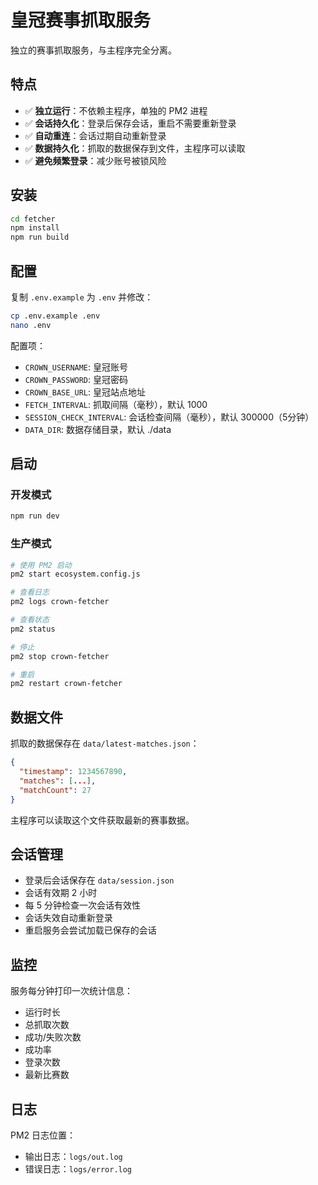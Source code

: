 # 皇冠赛事抓取服务

独立的赛事抓取服务，与主程序完全分离。

## 特点

- ✅ **独立运行**：不依赖主程序，单独的 PM2 进程
- ✅ **会话持久化**：登录后保存会话，重启不需要重新登录
- ✅ **自动重连**：会话过期自动重新登录
- ✅ **数据持久化**：抓取的数据保存到文件，主程序可以读取
- ✅ **避免频繁登录**：减少账号被锁风险

## 安装

```bash
cd fetcher
npm install
npm run build
```

## 配置

复制 `.env.example` 为 `.env` 并修改：

```bash
cp .env.example .env
nano .env
```

配置项：
- `CROWN_USERNAME`: 皇冠账号
- `CROWN_PASSWORD`: 皇冠密码
- `CROWN_BASE_URL`: 皇冠站点地址
- `FETCH_INTERVAL`: 抓取间隔（毫秒），默认 1000
- `SESSION_CHECK_INTERVAL`: 会话检查间隔（毫秒），默认 300000（5分钟）
- `DATA_DIR`: 数据存储目录，默认 ./data

## 启动

### 开发模式
```bash
npm run dev
```

### 生产模式
```bash
# 使用 PM2 启动
pm2 start ecosystem.config.js

# 查看日志
pm2 logs crown-fetcher

# 查看状态
pm2 status

# 停止
pm2 stop crown-fetcher

# 重启
pm2 restart crown-fetcher
```

## 数据文件

抓取的数据保存在 `data/latest-matches.json`：

```json
{
  "timestamp": 1234567890,
  "matches": [...],
  "matchCount": 27
}
```

主程序可以读取这个文件获取最新的赛事数据。

## 会话管理

- 登录后会话保存在 `data/session.json`
- 会话有效期 2 小时
- 每 5 分钟检查一次会话有效性
- 会话失效自动重新登录
- 重启服务会尝试加载已保存的会话

## 监控

服务每分钟打印一次统计信息：
- 运行时长
- 总抓取次数
- 成功/失败次数
- 成功率
- 登录次数
- 最新比赛数

## 日志

PM2 日志位置：
- 输出日志：`logs/out.log`
- 错误日志：`logs/error.log`

